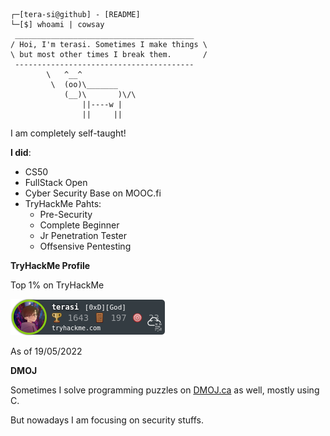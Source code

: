 ```
┌─[tera-si@github] - [README]
└─[$] whoami | cowsay
 ________________________________________
/ Hoi, I'm terasi. Sometimes I make things \
\ but most other times I break them.       /
 ----------------------------------------
        \   ^__^
         \  (oo)\_______
            (__)\       )\/\
                ||----w |
                ||     ||
```

I am completely self-taught!

**I did**:

- CS50
- FullStack Open
- Cyber Security Base on MOOC.fi
- TryHackMe Pahts:
    - Pre-Security
    - Complete Beginner
    - Jr Penetration Tester
    - Offsensive Pentesting

**TryHackMe Profile**

Top 1% on TryHackMe

![my tryhackme badge](terasi.png "my tryhackme badge")

As of 19/05/2022

**DMOJ**

Sometimes I solve programming puzzles on [DMOJ.ca](https://dmoj.ca/user/tera_si) as well, mostly using C.

But nowadays I am focusing on security stuffs.

